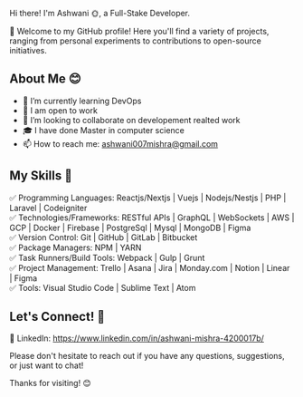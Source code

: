 Hi there! I'm Ashwani 🌞, a Full-Stake Developer.  

🎊 Welcome to my GitHub profile! Here you'll find a variety of projects, ranging from personal experiments to contributions to open-source initiatives.

## About Me 😊

- 🌱 I’m currently learning DevOps 
- 💼 I am open to work 
- 👥 I’m looking to collaborate on developement realted work 
- 🎓 I have done Master in computer science 
- 📫 How to reach me: ashwani007mishra@gmail.com 

## My Skills 🦾

✅ Programming Languages: Reactjs/Nextjs | Vuejs | Nodejs/Nestjs | PHP | Laravel | Codeigniter  
✅ Technologies/Frameworks: RESTful APIs | GraphQL | WebSockets | AWS | GCP | Docker | Firebase | PostgreSql | Mysql | MongoDB | Figma  
✅ Version Control: Git | GitHub | GitLab | Bitbucket  
✅ Package Managers: NPM | YARN  
✅ Task Runners/Build Tools: Webpack | Gulp | Grunt  
✅ Project Management: Trello | Asana | Jira | Monday.com | Notion | Linear | Figma  
✅ Tools: Visual Studio Code | Sublime Text | Atom  



## Let's Connect! 🤝

🔵 LinkedIn: https://www.linkedin.com/in/ashwani-mishra-4200017b/

Please don't hesitate to reach out if you have any questions, suggestions, or just want to chat!

Thanks for visiting! 😊
